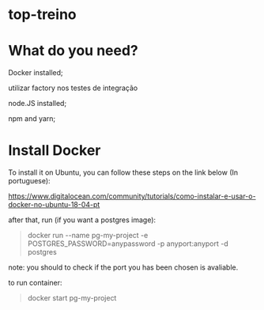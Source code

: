 # top-treino

# What do you need?
Docker installed;

utilizar factory nos testes de integração

node.JS installed;

npm and yarn;

# Install Docker 
To install it on Ubuntu, you can follow these steps on the link below (In portuguese): 

https://www.digitalocean.com/community/tutorials/como-instalar-e-usar-o-docker-no-ubuntu-18-04-pt

after that, run (if you want a postgres image):

> docker run --name pg-my-project -e POSTGRES_PASSWORD=anypassword -p anyport:anyport -d postgres

note: you should to check if the port you has been chosen is avaliable. 

to run container:

>docker start pg-my-project
